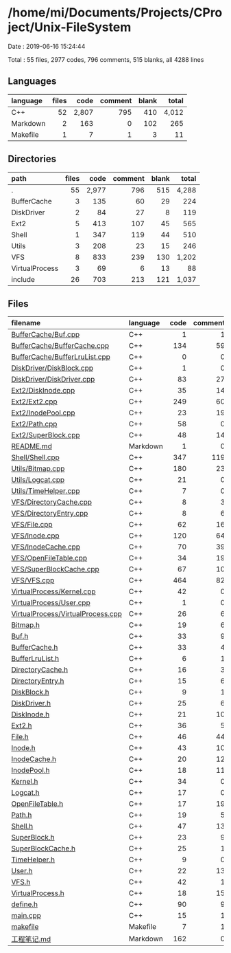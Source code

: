 # /home/mi/Documents/Projects/CProject/Unix-FileSystem

Date : 2019-06-16 15:24:44

Total : 55 files,  2977 codes, 796 comments, 515 blanks, all 4288 lines

## Languages
| language | files | code | comment | blank | total |
| :--- | ---: | ---: | ---: | ---: | ---: |
| C++ | 52 | 2,807 | 795 | 410 | 4,012 |
| Markdown | 2 | 163 | 0 | 102 | 265 |
| Makefile | 1 | 7 | 1 | 3 | 11 |

## Directories
| path | files | code | comment | blank | total |
| :--- | ---: | ---: | ---: | ---: | ---: |
| . | 55 | 2,977 | 796 | 515 | 4,288 |
| BufferCache | 3 | 135 | 60 | 29 | 224 |
| DiskDriver | 2 | 84 | 27 | 8 | 119 |
| Ext2 | 5 | 413 | 107 | 45 | 565 |
| Shell | 1 | 347 | 119 | 44 | 510 |
| Utils | 3 | 208 | 23 | 15 | 246 |
| VFS | 8 | 833 | 239 | 130 | 1,202 |
| VirtualProcess | 3 | 69 | 6 | 13 | 88 |
| include | 26 | 703 | 213 | 121 | 1,037 |

## Files
| filename | language | code | comment | blank | total |
| :--- | :--- | ---: | ---: | ---: | ---: |
| [BufferCache/Buf.cpp](file:///home/mi/Documents/Projects/CProject/Unix-FileSystem/BufferCache/Buf.cpp) | C++ | 1 | 1 | 0 | 2 |
| [BufferCache/BufferCache.cpp](file:///home/mi/Documents/Projects/CProject/Unix-FileSystem/BufferCache/BufferCache.cpp) | C++ | 134 | 59 | 28 | 221 |
| [BufferCache/BufferLruList.cpp](file:///home/mi/Documents/Projects/CProject/Unix-FileSystem/BufferCache/BufferLruList.cpp) | C++ | 0 | 0 | 1 | 1 |
| [DiskDriver/DiskBlock.cpp](file:///home/mi/Documents/Projects/CProject/Unix-FileSystem/DiskDriver/DiskBlock.cpp) | C++ | 1 | 0 | 0 | 1 |
| [DiskDriver/DiskDriver.cpp](file:///home/mi/Documents/Projects/CProject/Unix-FileSystem/DiskDriver/DiskDriver.cpp) | C++ | 83 | 27 | 8 | 118 |
| [Ext2/DiskInode.cpp](file:///home/mi/Documents/Projects/CProject/Unix-FileSystem/Ext2/DiskInode.cpp) | C++ | 35 | 14 | 3 | 52 |
| [Ext2/Ext2.cpp](file:///home/mi/Documents/Projects/CProject/Unix-FileSystem/Ext2/Ext2.cpp) | C++ | 249 | 60 | 28 | 337 |
| [Ext2/InodePool.cpp](file:///home/mi/Documents/Projects/CProject/Unix-FileSystem/Ext2/InodePool.cpp) | C++ | 23 | 19 | 5 | 47 |
| [Ext2/Path.cpp](file:///home/mi/Documents/Projects/CProject/Unix-FileSystem/Ext2/Path.cpp) | C++ | 58 | 0 | 3 | 61 |
| [Ext2/SuperBlock.cpp](file:///home/mi/Documents/Projects/CProject/Unix-FileSystem/Ext2/SuperBlock.cpp) | C++ | 48 | 14 | 6 | 68 |
| [README.md](file:///home/mi/Documents/Projects/CProject/Unix-FileSystem/README.md) | Markdown | 1 | 0 | 0 | 1 |
| [Shell/Shell.cpp](file:///home/mi/Documents/Projects/CProject/Unix-FileSystem/Shell/Shell.cpp) | C++ | 347 | 119 | 44 | 510 |
| [Utils/Bitmap.cpp](file:///home/mi/Documents/Projects/CProject/Unix-FileSystem/Utils/Bitmap.cpp) | C++ | 180 | 23 | 9 | 212 |
| [Utils/Logcat.cpp](file:///home/mi/Documents/Projects/CProject/Unix-FileSystem/Utils/Logcat.cpp) | C++ | 21 | 0 | 4 | 25 |
| [Utils/TimeHelper.cpp](file:///home/mi/Documents/Projects/CProject/Unix-FileSystem/Utils/TimeHelper.cpp) | C++ | 7 | 0 | 2 | 9 |
| [VFS/DirectoryCache.cpp](file:///home/mi/Documents/Projects/CProject/Unix-FileSystem/VFS/DirectoryCache.cpp) | C++ | 8 | 3 | 1 | 12 |
| [VFS/DirectoryEntry.cpp](file:///home/mi/Documents/Projects/CProject/Unix-FileSystem/VFS/DirectoryEntry.cpp) | C++ | 8 | 6 | 3 | 17 |
| [VFS/File.cpp](file:///home/mi/Documents/Projects/CProject/Unix-FileSystem/VFS/File.cpp) | C++ | 62 | 16 | 16 | 94 |
| [VFS/Inode.cpp](file:///home/mi/Documents/Projects/CProject/Unix-FileSystem/VFS/Inode.cpp) | C++ | 120 | 64 | 19 | 203 |
| [VFS/InodeCache.cpp](file:///home/mi/Documents/Projects/CProject/Unix-FileSystem/VFS/InodeCache.cpp) | C++ | 70 | 39 | 13 | 122 |
| [VFS/OpenFileTable.cpp](file:///home/mi/Documents/Projects/CProject/Unix-FileSystem/VFS/OpenFileTable.cpp) | C++ | 34 | 19 | 8 | 61 |
| [VFS/SuperBlockCache.cpp](file:///home/mi/Documents/Projects/CProject/Unix-FileSystem/VFS/SuperBlockCache.cpp) | C++ | 67 | 10 | 9 | 86 |
| [VFS/VFS.cpp](file:///home/mi/Documents/Projects/CProject/Unix-FileSystem/VFS/VFS.cpp) | C++ | 464 | 82 | 61 | 607 |
| [VirtualProcess/Kernel.cpp](file:///home/mi/Documents/Projects/CProject/Unix-FileSystem/VirtualProcess/Kernel.cpp) | C++ | 42 | 0 | 6 | 48 |
| [VirtualProcess/User.cpp](file:///home/mi/Documents/Projects/CProject/Unix-FileSystem/VirtualProcess/User.cpp) | C++ | 1 | 0 | 1 | 2 |
| [VirtualProcess/VirtualProcess.cpp](file:///home/mi/Documents/Projects/CProject/Unix-FileSystem/VirtualProcess/VirtualProcess.cpp) | C++ | 26 | 6 | 6 | 38 |
| [Bitmap.h](file:///home/mi/Documents/Projects/CProject/Unix-FileSystem/Bitmap.h) | C++ | 19 | 6 | 1 | 26 |
| [Buf.h](file:///home/mi/Documents/Projects/CProject/Unix-FileSystem/Buf.h) | C++ | 33 | 9 | 4 | 46 |
| [BufferCache.h](file:///home/mi/Documents/Projects/CProject/Unix-FileSystem/BufferCache.h) | C++ | 33 | 4 | 3 | 40 |
| [BufferLruList.h](file:///home/mi/Documents/Projects/CProject/Unix-FileSystem/BufferLruList.h) | C++ | 6 | 1 | 4 | 11 |
| [DirectoryCache.h](file:///home/mi/Documents/Projects/CProject/Unix-FileSystem/DirectoryCache.h) | C++ | 16 | 3 | 5 | 24 |
| [DirectoryEntry.h](file:///home/mi/Documents/Projects/CProject/Unix-FileSystem/DirectoryEntry.h) | C++ | 15 | 6 | 3 | 24 |
| [DiskBlock.h](file:///home/mi/Documents/Projects/CProject/Unix-FileSystem/DiskBlock.h) | C++ | 9 | 1 | 4 | 14 |
| [DiskDriver.h](file:///home/mi/Documents/Projects/CProject/Unix-FileSystem/DiskDriver.h) | C++ | 25 | 6 | 3 | 34 |
| [DiskInode.h](file:///home/mi/Documents/Projects/CProject/Unix-FileSystem/DiskInode.h) | C++ | 21 | 10 | 4 | 35 |
| [Ext2.h](file:///home/mi/Documents/Projects/CProject/Unix-FileSystem/Ext2.h) | C++ | 36 | 5 | 4 | 45 |
| [File.h](file:///home/mi/Documents/Projects/CProject/Unix-FileSystem/File.h) | C++ | 46 | 44 | 12 | 102 |
| [Inode.h](file:///home/mi/Documents/Projects/CProject/Unix-FileSystem/Inode.h) | C++ | 43 | 10 | 6 | 59 |
| [InodeCache.h](file:///home/mi/Documents/Projects/CProject/Unix-FileSystem/InodeCache.h) | C++ | 20 | 12 | 5 | 37 |
| [InodePool.h](file:///home/mi/Documents/Projects/CProject/Unix-FileSystem/InodePool.h) | C++ | 18 | 11 | 8 | 37 |
| [Kernel.h](file:///home/mi/Documents/Projects/CProject/Unix-FileSystem/Kernel.h) | C++ | 34 | 0 | 4 | 38 |
| [Logcat.h](file:///home/mi/Documents/Projects/CProject/Unix-FileSystem/Logcat.h) | C++ | 17 | 0 | 2 | 19 |
| [OpenFileTable.h](file:///home/mi/Documents/Projects/CProject/Unix-FileSystem/OpenFileTable.h) | C++ | 17 | 19 | 5 | 41 |
| [Path.h](file:///home/mi/Documents/Projects/CProject/Unix-FileSystem/Path.h) | C++ | 19 | 5 | 2 | 26 |
| [Shell.h](file:///home/mi/Documents/Projects/CProject/Unix-FileSystem/Shell.h) | C++ | 47 | 13 | 4 | 64 |
| [SuperBlock.h](file:///home/mi/Documents/Projects/CProject/Unix-FileSystem/SuperBlock.h) | C++ | 23 | 9 | 3 | 35 |
| [SuperBlockCache.h](file:///home/mi/Documents/Projects/CProject/Unix-FileSystem/SuperBlockCache.h) | C++ | 25 | 1 | 4 | 30 |
| [TimeHelper.h](file:///home/mi/Documents/Projects/CProject/Unix-FileSystem/TimeHelper.h) | C++ | 9 | 0 | 3 | 12 |
| [User.h](file:///home/mi/Documents/Projects/CProject/Unix-FileSystem/User.h) | C++ | 22 | 13 | 6 | 41 |
| [VFS.h](file:///home/mi/Documents/Projects/CProject/Unix-FileSystem/VFS.h) | C++ | 42 | 1 | 3 | 46 |
| [VirtualProcess.h](file:///home/mi/Documents/Projects/CProject/Unix-FileSystem/VirtualProcess.h) | C++ | 18 | 15 | 11 | 44 |
| [define.h](file:///home/mi/Documents/Projects/CProject/Unix-FileSystem/define.h) | C++ | 90 | 9 | 8 | 107 |
| [main.cpp](file:///home/mi/Documents/Projects/CProject/Unix-FileSystem/main.cpp) | C++ | 15 | 1 | 5 | 21 |
| [makefile](file:///home/mi/Documents/Projects/CProject/Unix-FileSystem/makefile) | Makefile | 7 | 1 | 3 | 11 |
| [工程笔记.md](file:///home/mi/Documents/Projects/CProject/Unix-FileSystem/%E5%B7%A5%E7%A8%8B%E7%AC%94%E8%AE%B0.md) | Markdown | 162 | 0 | 102 | 264 |